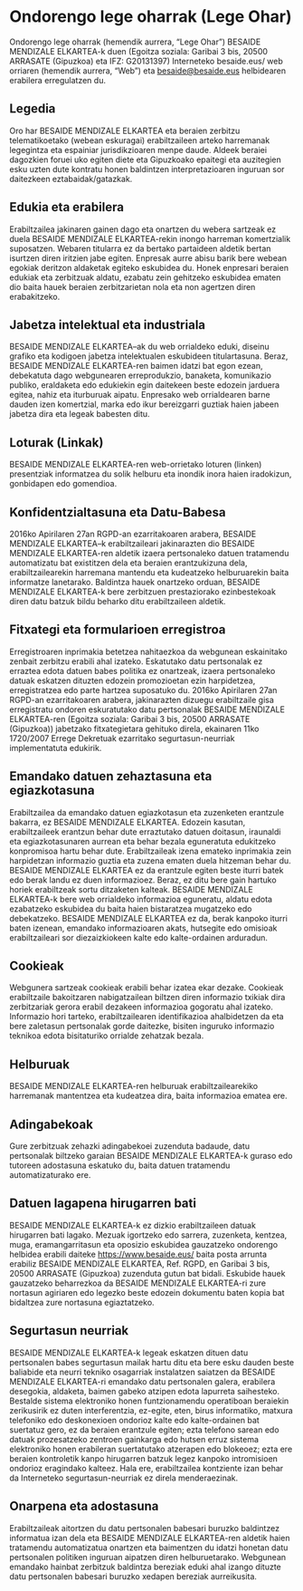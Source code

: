 
# Ondorengo lege oharrak (Lege Ohar)

Ondorengo lege oharrak (hemendik aurrera, “Lege Ohar”) BESAIDE MENDIZALE ELKARTEA-k duen (Egoitza soziala: Garibai 3 bis, 20500 ARRASATE (Gipuzkoa) eta IFZ: G20131397) Interneteko besaide.eus/ web orriaren (hemendik aurrera, “Web”) eta besaide@besaide.eus helbidearen erabilera erregulatzen du.

## Legedia

Oro har BESAIDE MENDIZALE ELKARTEA eta beraien zerbitzu telematikoetako (webean eskuragai) erabiltzaileen arteko harremanak legegintza eta espainiar jurisdikzioaren menpe daude. Aldeek beraiei dagozkien foruei uko egiten diete eta Gipuzkoako epaitegi eta auzitegien esku uzten dute kontratu honen baldintzen interpretazioaren inguruan sor daitezkeen eztabaidak/gatazkak.

## Edukia eta erabilera

Erabiltzailea jakinaren gainen dago eta onartzen du webera sartzeak ez duela BESAIDE MENDIZALE ELKARTEA-rekin inongo harreman komertzialik suposatzen. Webaren titularra ez da bertako partaideen aldetik bertan isurtzen diren iritzien jabe egiten. Enpresak aurre abisu barik bere webean egokiak deritzon aldaketak egiteko eskubidea du. Honek enpresari beraien edukiak eta zerbitzuak aldatu, ezabatu zein gehitzeko eskubidea ematen dio baita hauek beraien zerbitzarietan nola eta non agertzen diren erabakitzeko.

## Jabetza intelektual eta industriala

BESAIDE MENDIZALE ELKARTEA–ak du web orrialdeko eduki, diseinu grafiko eta kodigoen jabetza intelektualen eskubideen titulartasuna. Beraz, BESAIDE MENDIZALE ELKARTEA-ren baimen idatzi bat egon ezean, debekatuta dago webgunearen erreprodukzio, banaketa, komunikazio publiko, eraldaketa edo edukiekin egin daitekeen beste edozein jarduera egitea, nahiz eta iturburuak aipatu. Enpresako web orrialdearen barne dauden izen komertzial, marka edo ikur bereizgarri guztiak haien jabeen jabetza dira eta legeak babesten ditu.

## Loturak (Linkak)

BESAIDE MENDIZALE ELKARTEA-ren web-orrietako loturen (linken) presentziak informatzea du solik helburu eta inondik inora haien iradokizun, gonbidapen edo gomendioa.

## Konfidentzialtasuna eta Datu-Babesa

2016ko Apirilaren 27an RGPD-an ezarritakoaren arabera, BESAIDE MENDIZALE ELKARTEA–k erabiltzaileari jakinarazten dio BESAIDE MENDIZALE ELKARTEA-ren aldetik izaera pertsonaleko datuen tratamendu automatizatu bat existitzen dela eta beraien erantzukizuna dela, erabiltzailearekin harremana mantendu eta kudeatzeko helburuarekin baita informatze lanetarako. Baldintza hauek onartzeko orduan, BESAIDE MENDIZALE ELKARTEA-k bere zerbitzuen prestaziorako ezinbestekoak diren datu batzuk bildu beharko ditu erabiltzaileen aldetik.

## Fitxategi eta formularioen erregistroa

Erregistroaren inprimakia betetzea nahitaezkoa da webgunean eskainitako zenbait zerbitzu erabili ahal izateko. Eskatutako datu pertsonalak ez erraztea edota datuen babes politika ez onartzeak, izaera pertsonaleko datuak eskatzen dituzten edozein promozioetan ezin harpidetzea, erregistratzea edo parte hartzea suposatuko du. 2016ko Apirilaren 27an RGPD-an ezarritakoaren arabera, jakinarazten dizuegu erabiltzaile gisa erregistratu ondoren eskuratutako datu pertsonalak BESAIDE MENDIZALE ELKARTEA-ren (Egoitza soziala: Garibai 3 bis, 20500 ARRASATE (Gipuzkoa)) jabetzako fitxategietara gehituko direla, ekainaren 11ko 1720/2007 Errege Dekretuak ezarritako segurtasun-neurriak implementatuta edukirik.

## Emandako datuen zehaztasuna eta egiazkotasuna

Erabiltzailea da emandako datuen egiazkotasun eta zuzenketen erantzule bakarra, ez BESAIDE MENDIZALE ELKARTEA. Edozein kasutan, erabiltzaileek erantzun behar dute erraztutako datuen doitasun, iraunaldi eta egiazkotasunaren aurrean eta behar bezala eguneratuta edukitzeko konpromisoa hartu behar dute. Erabiltzaileak izena emateko inprimakia zein harpidetzan informazio guztia eta zuzena ematen duela hitzeman behar du. BESAIDE MENDIZALE ELKARTEA ez da erantzule egiten beste iturri batek edo berak landu ez duen informazioez. Beraz, ez ditu bere gain hartuko horiek erabiltzeak sortu ditzaketen kalteak. BESAIDE MENDIZALE ELKARTEA-k bere web orrialdeko informazioa eguneratu, aldatu edota ezabatzeko eskubidea du baita haien bistaratzea mugatzeko edo debekatzeko. BESAIDE MENDIZALE ELKARTEA ez da, berak kanpoko iturri baten izenean, emandako informazioaren akats, hutsegite edo omisioak erabiltzaileari sor diezaizkiokeen kalte edo kalte-ordainen arduradun.

## Cookieak

Webgunera sartzeak cookieak erabili behar izatea ekar dezake. Cookieak erabiltzaile bakoitzaren nabigatzailean biltzen diren informazio txikiak dira zerbitzariak gerora erabil dezakeen informazioa gogoratu ahal izateko. Informazio hori tarteko, erabiltzailearen identifikazioa ahalbidetzen da eta bere zaletasun pertsonalak gorde daitezke, bisiten inguruko informazio teknikoa edota bisitaturiko orrialde zehatzak bezala.

## Helburuak

BESAIDE MENDIZALE ELKARTEA-ren helburuak erabiltzailearekiko harremanak mantentzea eta kudeatzea dira, baita informazioa ematea ere.

## Adingabekoak

Gure zerbitzuak zehazki adingabekoei zuzenduta badaude, datu pertsonalak biltzeko garaian BESAIDE MENDIZALE ELKARTEA-k guraso edo tutoreen adostasuna eskatuko du, baita datuen tratamendu automatizaturako ere.

## Datuen lagapena hirugarren bati

BESAIDE MENDIZALE ELKARTEA-k ez dizkio erabiltzaileen datuak hirugarren bati lagako. Mezuak igortzeko edo sarrera, zuzenketa, kentzea, muga, eramangarritasun eta oposizio eskubidea gauzatzeko ondorengo helbidea erabili daiteke https://www.besaide.eus/ baita posta arrunta erabiliz BESAIDE MENDIZALE ELKARTEA, Ref. RGPD, en Garibai 3 bis, 20500 ARRASATE (Gipuzkoa) zuzenduta gutun bat bidali. Eskubide hauek gauzatzeko beharrezkoa da BESAIDE MENDIZALE ELKARTEA-ri zure nortasun agiriaren edo legezko beste edozein dokumentu baten kopia bat bidaltzea zure nortasuna egiaztatzeko.

## Segurtasun neurriak

BESAIDE MENDIZALE ELKARTEA-k legeak eskatzen dituen datu pertsonalen babes segurtasun mailak hartu ditu eta bere esku dauden beste baliabide eta neurri tekniko osagarriak instalatzen saiatzen da BESAIDE MENDIZALE ELKARTEA-ri emandako datu pertsonalen galera, erabilera desegokia, aldaketa, baimen gabeko atzipen edota lapurreta saihesteko. Bestalde sistema elektroniko honen funtzionamendu operatiboan beraiekin zerikusirik ez duten interferentzia, ez-egite, eten, birus informatiko, matxura telefoniko edo deskonexioen ondorioz kalte edo kalte-ordainen bat suertatuz gero, ez da beraien erantzule egiten; ezta telefono sarean edo datuak prozesatzeko zentroen gainkarga edo hutsen erruz sistema elektroniko honen erabileran suertatutako atzerapen edo blokeoez; ezta ere beraien kontroletik kanpo hirugarren batzuk legez kanpoko intromisioen ondorioz eragindako kalteez. Hala ere, erabiltzailea kontziente izan behar da Interneteko segurtasun-neurriak ez direla menderaezinak.

## Onarpena eta adostasuna

Erabiltzaileak aitortzen du datu pertsonalen babesari buruzko baldintzez informatua izan dela eta BESAIDE MENDIZALE ELKARTEA-ren aldetik haien tratamendu automatizatua onartzen eta baimentzen du idatzi honetan datu pertsonalen politiken inguruan aipatzen diren helburuetarako. Webgunean emandako hainbat zerbitzuk baldintza bereziak eduki ahal izango dituzte datu pertsonalen babesari buruzko xedapen bereziak aurreikusita.
